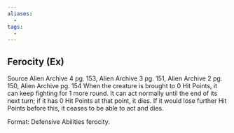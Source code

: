```yaml
---
aliases:
  - 
tags:
  - 
---
```

## Ferocity (Ex)
Source Alien Archive 4 pg. 153, Alien Archive 3 pg. 151, Alien Archive 2 pg. 150, Alien Archive pg. 154
When the creature is brought to 0 Hit Points, it can keep fighting for 1 more round. It can act normally until the end of its next turn; if it has 0 Hit Points at that point, it dies. If it would lose further Hit Points before this, it ceases to be able to act and dies.

Format: Defensive Abilities ferocity.